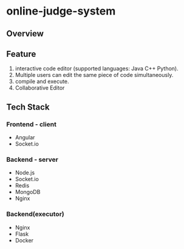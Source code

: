 # online-judge-system

## Overview

## Feature
1. interactive code editor (supported languages: Java C++ Python).
2. Multiple users can edit the same piece of code simultaneously.
3. compile and execute.
4. Collaborative Editor

## Tech Stack
### Frontend - client
- Angular
- Socket.io

### Backend - server
- Node.js
- Socket.io
- Redis
- MongoDB
- Nginx

### Backend(executor)
- Nginx
- Flask
- Docker

